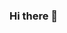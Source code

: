 ### Hi there 👋

<!--
**mickey80273/mickey80273** is a ✨ _special_ ✨ repository because its `README.md` (this file) appears on your GitHub profile.

Here are some ideas to get you started:

- 🔭 I’m currently working on marketing research
- 🌱 I’m currently learning Time Series Transformer
- 💬 Ask me about I'm currently a member of CFDA Lab
- ⚡ Fun fact: I'm also currently a volunteer guide of Huashan 1914 Creative Park
-->

